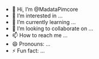 - 👋 Hi, I’m @MadataPimcore
- 👀 I’m interested in ...
- 🌱 I’m currently learning ...
- 💞️ I’m looking to collaborate on ...
- 📫 How to reach me ...
- 😄 Pronouns: ...
- ⚡ Fun fact: ...

<!---
MadataPimcore/MadataPimcore is a ✨ special ✨ repository because its `README.md` (this file) appears on your GitHub profile.
You can click the Preview link to take a look at your changes.
--->
